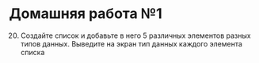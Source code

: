 # Домашняя работа №1
20.	Создайте список и добавьте в него 5 различных элементов разных типов данных. Выведите на экран тип данных каждого элемента списка
